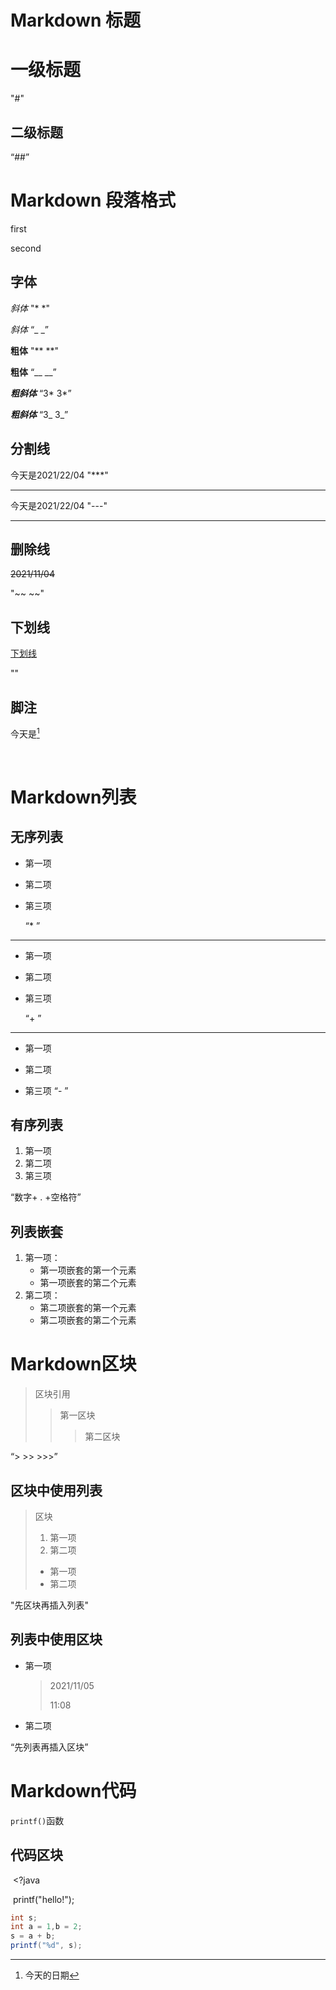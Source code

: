 # Markdown 标题

# 一级标题  

"#"

## 二级标题

“##”

# Markdown 段落格式

first   



second

## 字体

*斜体*     "*  *"

_斜体_     “_    _”

**粗体**    "**   **"

__粗体__     “__    __”

***粗斜体***   “3*   3*”

___粗斜体___   “3_    3_”

## 分割线

今天是2021/22/04   "***"

***

今天是2021/22/04   "---"

---

## 删除线

~~2021/11/04~~

"~~    ~~"

## 下划线

<u>下划线</u>

"<u></u>"

## 脚注

今天是[^2021/11/04]

[^2021/11/04]:今天的日期

 

# Markdown列表

## 无序列表

* 第一项

* 第二项

* 第三项

  “* ”

***

+ 第一项

+ 第二项

+ 第三项

   “+ ”

---

- 第一项

- 第二项

- 第三项
  “- ”

## 有序列表

1. 第一项
2. 第二项
3. 第三项

“数字+ . +空格符”

## 列表嵌套

1. 第一项：
    - 第一项嵌套的第一个元素
    - 第一项嵌套的第二个元素
2. 第二项：
    - 第二项嵌套的第一个元素
    - 第二项嵌套的第二个元素
    

# Markdown区块

> 区块引用
>
> > 第一区块
> >
> > > 第二区块

“>   >>   >>>”

## 区块中使用列表

> 区块
>
> 1. 第一项
> 2. 第二项
>
> + 第一项
> + 第二项

"先区块再插入列表"

## 列表中使用区块

* 第一项

  > 2021/11/05
  >
  > 11:08

* 第二项

“先列表再插入区块”

# Markdown代码

`printf()`函数

## 代码区块

​	<?java

​		printf("hello!");

````java
int s;
int a = 1,b = 2;
s = a + b;
printf("%d", s);
````



